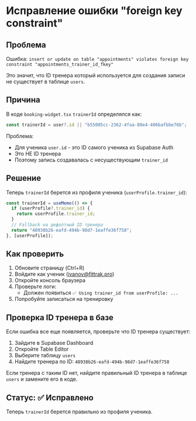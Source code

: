 # Исправление ошибки "foreign key constraint"

## Проблема

Ошибка: `insert or update on table "appointments" violates foreign key constraint "appointments_trainer_id_fkey"`

Это значит, что ID тренера который используется для создания записи не существует в таблице `users`.

## Причина

В коде `booking-widget.tsx` `trainerId` определялся как:
```typescript
const trainerId = user?.id || "b55005cc-2362-4faa-80e4-406bafbbe76b";
```

Проблема:
- Для ученика `user.id` - это ID самого ученика из Supabase Auth
- Это НЕ ID тренера
- Поэтому запись создавалась с несуществующим `trainer_id`

## Решение

Теперь `trainerId` берется из профиля ученика (`userProfile.trainer_id`):

```typescript
const trainerId = useMemo(() => {
  if (userProfile?.trainer_id) {
    return userProfile.trainer_id;
  }
  // Fallback на дефолтный ID тренера
  return "48938b26-eafd-494b-98d7-1eaffe36f758";
}, [userProfile]);
```

## Как проверить

1. Обновите страницу (Ctrl+R)
2. Войдите как ученик (ivanov@fittrak.pro)
3. Откройте консоль браузера
4. Проверьте логи:
   - Должен появиться `✅ Using trainer_id from userProfile: ...`
5. Попробуйте записаться на тренировку

## Проверка ID тренера в базе

Если ошибка все еще появляется, проверьте что ID тренера существует:

1. Зайдите в Supabase Dashboard
2. Откройте Table Editor
3. Выберите таблицу `users`
4. Найдите тренера по ID: `48938b26-eafd-494b-98d7-1eaffe36f758`

Если тренера с таким ID нет, найдите правильный ID тренера в таблице `users` и замените его в коде.

## Статус: ✅ Исправлено

Теперь `trainerId` берется правильно из профиля ученика.

